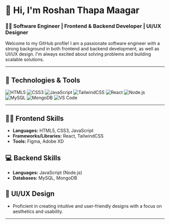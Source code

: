 # 👋 Hi, I'm Roshan Thapa Maagar

### 👨‍💻 Software Engineer | Frontend & Backend Developer | UI/UX Designer

Welcome to my GitHub profile! I am a passionate software engineer with a strong background in both frontend and backend development, as well as UI/UX design. I'm always excited about solving problems and building scalable solutions.

---

## 🚀 Technologies & Tools

![HTML5](https://img.shields.io/badge/HTML5-239120?style=for-the-badge&logo=html5&logoColor=white)
![CSS3](https://img.shields.io/badge/CSS3-1572B6?style=for-the-badge&logo=css3&logoColor=white)
![JavaScript](https://img.shields.io/badge/JavaScript-323330?style=for-the-badge&logo=javascript&logoColor=F7DF1E)
![TailwindCSS](https://img.shields.io/badge/TailwindCSS-38B2AC?style=for-the-badge&logo=tailwind-css&logoColor=white)
![React](https://img.shields.io/badge/React-20232A?style=for-the-badge&logo=react&logoColor=61DAFB)
![Node.js](https://img.shields.io/badge/Node.js-43853D?style=for-the-badge&logo=node-dot-js&logoColor=white)
![MySQL](https://img.shields.io/badge/MySQL-4479A1?style=for-the-badge&logo=mysql&logoColor=white)
![MongoDB](https://img.shields.io/badge/MongoDB-4EA94B?style=for-the-badge&logo=mongodb&logoColor=white)
![VS Code](https://img.shields.io/badge/VS_Code-007ACC?style=for-the-badge&logo=visual-studio-code&logoColor=white)

---

## 🧑‍💻 Frontend Skills
- **Languages:** HTML5, CSS3, JavaScript
- **Frameworks/Libraries:** React, TailwindCSS
- **Tools:** Figma, Adobe XD

## 💻 Backend Skills
- **Languages:** JavaScript (Node.js)
- **Databases:** MySQL, MongoDB

## 🎨 UI/UX Design
- Proficient in creating intuitive and user-friendly designs with a focus on aesthetics and usability.

---

